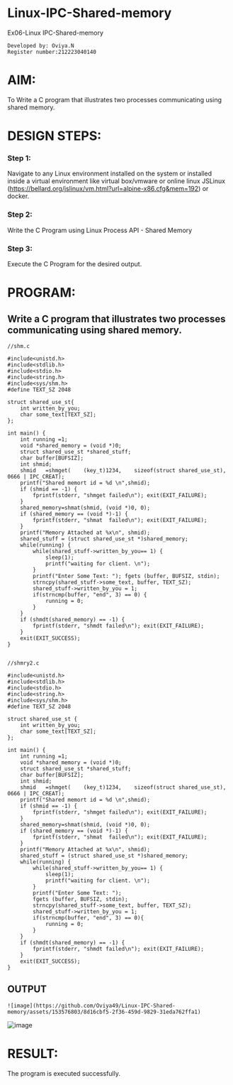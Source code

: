 # Linux-IPC-Shared-memory
Ex06-Linux IPC-Shared-memory
```
Developed by: Oviya.N
Register number:212223040140
```
# AIM:
To Write a C program that illustrates two processes communicating using shared memory.

# DESIGN STEPS:

### Step 1:

Navigate to any Linux environment installed on the system or installed inside a virtual environment like virtual box/vmware or online linux JSLinux (https://bellard.org/jslinux/vm.html?url=alpine-x86.cfg&mem=192) or docker.

### Step 2:

Write the C Program using Linux Process API - Shared Memory

### Step 3:

Execute the C Program for the desired output. 

# PROGRAM:

## Write a C program that illustrates two processes communicating using shared memory.
```
//shm.c

#include<unistd.h> 
#include<stdlib.h> 
#include<stdio.h> 
#include<string.h>
#include<sys/shm.h>
#define TEXT_SZ 2048 

struct shared_use_st{
    int written_by_you;
    char some_text[TEXT_SZ];
};

int main() {
    int running =1;
    void *shared_memory = (void *)0; 
    struct shared_use_st *shared_stuff; 
    char buffer[BUFSIZ];
    int shmid;
    shmid	=shmget(	(key_t)1234,	sizeof(struct shared_use_st), 0666 | IPC_CREAT);
    printf("Shared memort id = %d \n",shmid);
    if (shmid == -1) {
        fprintf(stderr, "shmget failed\n"); exit(EXIT_FAILURE);
    }
    shared_memory=shmat(shmid, (void *)0, 0);
    if (shared_memory == (void *)-1) {
        fprintf(stderr,	"shmat	failed\n"); exit(EXIT_FAILURE);
    }
    printf("Memory Attached at %x\n", shmid); 
    shared_stuff = (struct shared_use_st *)shared_memory; 
    while(running) {
        while(shared_stuff->written_by_you== 1) {
            sleep(1);
            printf("waiting for client.	\n");
        }
        printf("Enter Some Text: "); fgets (buffer, BUFSIZ, stdin);
        strncpy(shared_stuff->some_text, buffer, TEXT_SZ);
        shared_stuff->written_by_you = 1;
        if(strncmp(buffer, "end", 3) == 0) {
            running = 0;
        }
    }
    if (shmdt(shared_memory) == -1) {
        fprintf(stderr, "shmdt failed\n"); exit(EXIT_FAILURE);
    }
    exit(EXIT_SUCCESS);
}


//shmry2.c

#include<unistd.h> 
#include<stdlib.h> 
#include<stdio.h> 
#include<string.h>
#include<sys/shm.h>
#define TEXT_SZ 2048 

struct shared_use_st {
    int written_by_you;
    char some_text[TEXT_SZ];
};

int main() {
    int running =1;
    void *shared_memory = (void *)0; 
    struct shared_use_st *shared_stuff; 
    char buffer[BUFSIZ];
    int shmid;
    shmid	=shmget(	(key_t)1234,	sizeof(struct shared_use_st), 0666 | IPC_CREAT);
    printf("Shared memort id = %d \n",shmid);
    if (shmid == -1) {
        fprintf(stderr, "shmget failed\n"); exit(EXIT_FAILURE);
    }
    shared_memory=shmat(shmid, (void *)0, 0);
    if (shared_memory == (void *)-1) {
        fprintf(stderr,	"shmat	failed\n"); exit(EXIT_FAILURE);
    }
    printf("Memory Attached at %x\n", shmid); 
    shared_stuff = (struct shared_use_st *)shared_memory; 
    while(running) {
        while(shared_stuff->written_by_you== 1) {
            sleep(1);
            printf("waiting for client.	\n");
        }
        printf("Enter Some Text: "); 
        fgets (buffer, BUFSIZ, stdin);
        strncpy(shared_stuff->some_text, buffer, TEXT_SZ);
        shared_stuff->written_by_you = 1;
        if(strncmp(buffer, "end", 3) == 0){
            running = 0;
        }
    }
    if (shmdt(shared_memory) == -1) {
        fprintf(stderr, "shmdt failed\n"); exit(EXIT_FAILURE);
    } 
    exit(EXIT_SUCCESS);
}
```



## OUTPUT
```
![image](https://github.com/Oviya49/Linux-IPC-Shared-memory/assets/153576803/8d16cbf5-2f36-459d-9829-31eda762ffa1)
```
![image](https://github.com/Oviya49/Linux-IPC-Shared-memory/assets/153576803/96ecdb8c-70f9-4331-8d63-2272117d72f8)


# RESULT:
The program is executed successfully.
